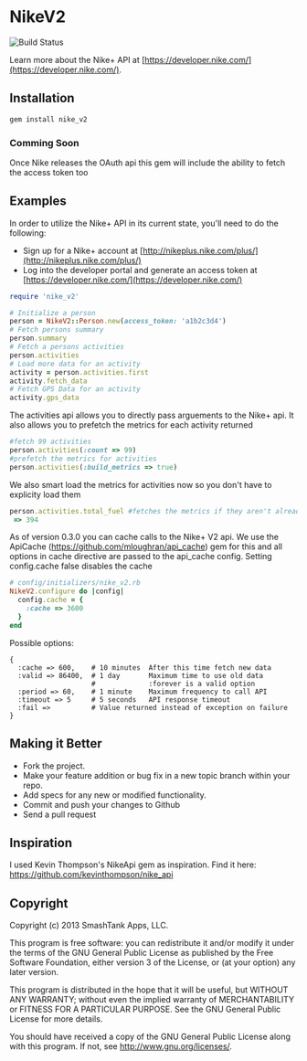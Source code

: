NikeV2
====================

![Build Status](https://travis-ci.org/fuelxc/nike_v2.png)

Learn more about the Nike+ API at [https://developer.nike.com/](https://developer.nike.com/).

## Installation
``` bash
gem install nike_v2
```

### Comming Soon
Once Nike releases the OAuth api this gem will include the ability to fetch the access token too

## Examples

In order to utilize the Nike+ API in its current state, you'll need to do the following:
* Sign up for a Nike+ account at [http://nikeplus.nike.com/plus/](http://nikeplus.nike.com/plus/)
* Log into the developer portal and generate an access token at [https://developer.nike.com/](https://developer.nike.com/)

``` ruby
require 'nike_v2'

# Initialize a person
person = NikeV2::Person.new(access_token: 'a1b2c3d4')
# Fetch persons summary
person.summary
# Fetch a persons activities
person.activities
# Load more data for an activity
activity = person.activities.first
activity.fetch_data
# Fetch GPS Data for an activity
activity.gps_data
```

The activities api allows you to directly pass arguements to the Nike+ api.  It also allows you to prefetch the metrics for each activity returned
``` ruby
#fetch 99 activities
person.activities(:count => 99)
#prefetch the metrics for activities
person.activities(:build_metrics => true)
```

We also smart load the metrics for activities now so you don't have to explicity load them
``` ruby
person.activities.total_fuel #fetches the metrics if they aren't already loaded
 => 394
```

As of version 0.3.0 you can cache calls to the Nike+ V2 api.  We use the ApiCache (https://github.com/mloughran/api_cache) gem for this and all options in cache directive are passed to the api_cache config.  Setting config.cache false disables the cache
``` ruby
# config/initializers/nike_v2.rb
NikeV2.configure do |config|
  config.cache = {
    :cache => 3600
  }
end
```

Possible options:
```
{
  :cache => 600,    # 10 minutes  After this time fetch new data
  :valid => 86400,  # 1 day       Maximum time to use old data
                    #             :forever is a valid option
  :period => 60,    # 1 minute    Maximum frequency to call API
  :timeout => 5     # 5 seconds   API response timeout
  :fail =>          # Value returned instead of exception on failure
}
```
## Making it Better
 
* Fork the project.
* Make your feature addition or bug fix in a new topic branch within your repo.
* Add specs for any new or modified functionality.
* Commit and push your changes to Github
* Send a pull request

## Inspiration
I used Kevin Thompson's NikeApi gem as inspiration.  Find it here: https://github.com/kevinthompson/nike_api


## Copyright

Copyright (c) 2013 SmashTank Apps, LLC.

This program is free software: you can redistribute it and/or modify
it under the terms of the GNU General Public License as published by
the Free Software Foundation, either version 3 of the License, or
(at your option) any later version.

This program is distributed in the hope that it will be useful,
but WITHOUT ANY WARRANTY; without even the implied warranty of
MERCHANTABILITY or FITNESS FOR A PARTICULAR PURPOSE.  See the
GNU General Public License for more details.

You should have received a copy of the GNU General Public License
along with this program.  If not, see <http://www.gnu.org/licenses/>.